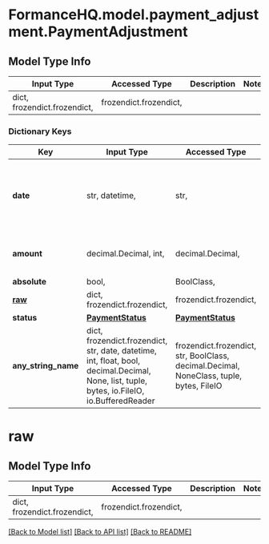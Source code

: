 # FormanceHQ.model.payment_adjustment.PaymentAdjustment

## Model Type Info
Input Type | Accessed Type | Description | Notes
------------ | ------------- | ------------- | -------------
dict, frozendict.frozendict,  | frozendict.frozendict,  |  | 

### Dictionary Keys
Key | Input Type | Accessed Type | Description | Notes
------------ | ------------- | ------------- | ------------- | -------------
**date** | str, datetime,  | str,  |  | value must conform to RFC-3339 date-time
**amount** | decimal.Decimal, int,  | decimal.Decimal,  |  | value must be a 64 bit integer
**absolute** | bool,  | BoolClass,  |  | 
**[raw](#raw)** | dict, frozendict.frozendict,  | frozendict.frozendict,  |  | 
**status** | [**PaymentStatus**](PaymentStatus.md) | [**PaymentStatus**](PaymentStatus.md) |  | 
**any_string_name** | dict, frozendict.frozendict, str, date, datetime, int, float, bool, decimal.Decimal, None, list, tuple, bytes, io.FileIO, io.BufferedReader | frozendict.frozendict, str, BoolClass, decimal.Decimal, NoneClass, tuple, bytes, FileIO | any string name can be used but the value must be the correct type | [optional]

# raw

## Model Type Info
Input Type | Accessed Type | Description | Notes
------------ | ------------- | ------------- | -------------
dict, frozendict.frozendict,  | frozendict.frozendict,  |  | 

[[Back to Model list]](../../README.md#documentation-for-models) [[Back to API list]](../../README.md#documentation-for-api-endpoints) [[Back to README]](../../README.md)

